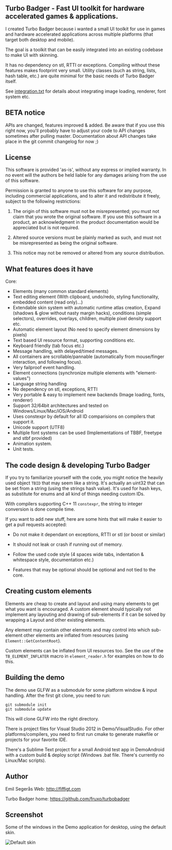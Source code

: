 Turbo Badger - Fast UI toolkit for hardware accelerated games & applications.
-----------------------------------------------------------------------------------

I created Turbo Badger because i wanted a small UI toolkit for use in games and
hardware accelerated applications across multiple platforms (that target both
desktop and mobile).

The goal is a toolkit that can be easily integrated into an existing codebase to
make UI with skinning.

It has no dependency on stl, RTTI or exceptions. Compiling without these features
makes footprint very small. Utility classes (such as string, lists, hash table,
etc.) are quite minimal for the basic needs of Turbo Badger itself.

See [integration.txt](integration.txt) for details about integrating image loading,
renderer, font system etc.


BETA notice
-----------------------------------------------------------------------------------

APIs are changed, features improved & added. Be aware that if you use this right
now, you'll probably have to adjust your code to API changes sometimes after
pulling master. Documentation about API changes take place in the git commit
changelog for now ;)


License
-----------------------------------------------------------------------------------

This software is provided 'as-is', without any express or implied warranty. In no
event will the authors be held liable for any damages arising from the use of this
software.

Permission is granted to anyone to use this software for any purpose, including
commercial applications, and to alter it and redistribute it freely, subject to the
following restrictions:

  1. The origin of this software must not be misrepresented; you must not claim
  that you wrote the original software. If you use this software in a product,
  an acknowledgment in the product documentation would be appreciated but is not
  required.

  2. Altered source versions must be plainly marked as such, and must not be
  misrepresented as being the original software.

  3. This notice may not be removed or altered from any source distribution.


What features does it have
-----------------------------------------------------------------------------------

Core:

  * Elements (many common standard elements)
  * Text editing element (With clipboard, undo/redo, styling functionality,
    embedded content (read only)...)
  * Extendable skin system with automatic runtime atlas creation,
    Expand (shadows & glow without nasty margin hacks),
    conditions (simple selectors), overrides, overlays, children, multiple
    pixel density support etc.
  * Automatic element layout (No need to specify element dimensions by pixels)
  * Text based UI resource format, supporting conditions etc.
  * Keyboard friendly (tab focus etc.)
  * Message handling, with delayed/timed messages.
  * All containers are scrollable/pannable (automatically from mouse/finger
    interaction, and following focus).
  * Very failproof event handling.
  * Element connections (synchronize multiple elements with "element-values")
  * Language string handling
  * No dependency on stl, exceptions, RTTI
  * Very portable & easy to implement new backends (Image loading, fonts,
    renderer)
  * Support 32/64bit architectures and tested on Windows/Linux/Mac/iOS/Android
  * Uses constexpr by default for all ID comparisions on compilers that support
    it.
  * Unicode support (UTF8)
  * Multiple font systems can be used (Implementations of TBBF, freetype and stbf
    provided)
  * Animation system.
  * Unit tests.


The code design & developing Turbo Badger
-----------------------------------------------------------------------------------

If you try to familiarize yourself with the code, you might notice the heavily used
object `TBID` that may seem like a string. It's actually an uint32 that can be set
from a string (using the strings hash value). It's used for hash keys, as
substitute for enums and all kind of things needing custom IDs.

With compilers supporting C++ 11 `constexpr`, the string to integer conversion is
done compile time.

If you want to add new stuff, here are some hints that will make it easier to get a
pull requests accepted:

  * Do not make it dependant on exceptions, RTTI or stl (or boost or similar)

  * It should not leak or crash if running out of memory.

  * Follow the used code style (4 spaces wide tabs, indentation & whitespace style,
    documentation etc.)

  * Features that may be optional should be optional and not tied to the core.


Creating custom elements
-----------------------------------------------------------------------------------

Elements are cheap to create and layout and using many elements to get what you want
is encouraged. A custom element should typically not implement any layouting and
drawing of sub-elements if it can be solved by wrapping a Layout and other
existing elements.

Any element may contain other elements and may control into which sub-element other
elements are inflated from resources (using `Element::GetContentRoot`).

Custom elements can be inflated from UI resources too. See the use of the
`TB_ELEMENT_INFLATER` macro in `element_reader.h` for examples on how to do this.


Building the demo
-----------------------------------------------------------------------------------

The demo use GLFW as a submodule for some platform window & input handling.
After the first git clone, you need to run:

	git submodule init
	git submodule update

This will clone GLFW into the right directory.

There is project files for Visual Studio 2012 in Demo/VisualStudio.
For other platforms/compilers, you need to first run cmake to generate makefile or
projects for your favorite IDE.

There's a Sublime Text project for a small Android test app in DemoAndroid with a
custom build & deploy script (Windows .bat file. There's currently no Linux/Mac
scripts).


Author
-----------------------------------------------------------------------------------

Emil Segerås
Web: <http://fiffigt.com>  

Turbo Badger home: <https://github.com/fruxo/turbobadger>  


Screenshot
-----------------------------------------------------------------------------------

Some of the windows in the Demo application for desktop, using the default skin.

![Default skin](Demo/screenshot/screenshot_01.png)
